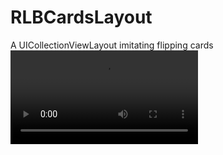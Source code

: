 # RLBCardsLayout
A UICollectionViewLayout imitating flipping cards
![sample](https://github.com/rcbello/RLBCardsLayout/EvenBonyCutworm-mobile.mp4)
